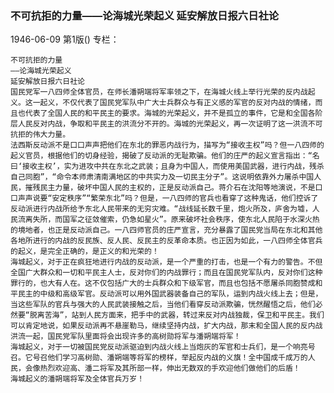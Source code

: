 ### 不可抗拒的力量——论海城光荣起义  延安解放日报六日社论

1946-06-09
第1版()
专栏：

    不可抗拒的力量
    ——论海城光荣起义
    延安解放日报六日社论
    国民党军一八四师全体官员，在师长潘朔端将军率领之下，在海城火线上举行光荣的反内战起义。这一起义，不仅代表了国民党军队中广大士兵群众与有正义感的军官的反对内战的情绪，而且也代表了全国人民的和平民主的要求。海城的光荣起义，并不是孤立的事件，它是和全国各阶层人民反对内战，争取和平民主的洪流分不开的。海城的光荣起义，再一次证明了这一洪流不可抗拒的伟大力量。
    法西斯反动派不是口口声声把他们在东北的罪恶内战行为，描写为“接收主权”吗？但一八四师的起义官员，根据他们的切身经验，揭破了反动派的无耻欺骗。他们的庄严的起义宣言指出：“名曰‘接收主权’，实为进攻中共在东北之武装；且身为中国人，而使用美国武器，进行内战，残杀自己同胞”，“命令本师肃清南满地区的中共实力及一切民主分子”。这说明依靠外力屠杀中国人民，摧残民主力量，破坏中国人民的主权的，正是反动派自己。蒋介石在沈阳等地演说，不是口口声声说要“安定秩序”“繁荣东北”吗？但是，一八四师的官兵也看穿了这种鬼话，他们控诉了反动派进行内战所给予东北人民带来的无穷灾难。“战线延长数千里，炮火所及，庐舍为墟，人民流离失所，而国军之征敛催索，仍急如星火”。原来破坏社会秩序，使东北人民陷于水深火热的境地者，也正是反动派自己。一八四师官员的庄严宣言，充分暴露了国民党当局在东北和其他各地所进行的内战的反民族、反人民、反民主的反革命本质。也正因为如此，一八四师全体官兵的起义，是完全正确的，是正义的和光荣的！
    海城起义，对于正在疯狂地进行内战的反动派，是一个严重的打击，也是一个有力的警告。不但全国广大群众和一切和平民主人士，反对你们的内战罪行；而且在国民党军队内，反对你们这种罪行的，也大有人在。这不仅包括广大的士兵群众和下级军官，而且也包括不愿屠杀同胞赞成和平民主的中级和高级军官。反动派可以用外国武器装备自己的军队，运到内战火线上去；但是，当这些军队的官兵与强大的人民武装接触之后，当他们看穿反动派欺骗，恍然醒悟之后，他们必然要“脱离苦海”，站到人民方面来，把手中的武器，转过来反对内战独裁，保卫和平民主。我们可以肯定地说，如果反动派再不悬崖勒马，继续坚持内战，扩大内战，那末和全国人民的反内战洪流一起，国民党军队里面将会出现许多的高树勋将军与潘朔端将军！
    海城起义，对于一切被国民党反动派驱迫到内战火线上当炮灰的军官和士兵们，是一个响亮号召。它号召他们学习高树勋、潘朔端等将军的榜样，举起反内战的义旗！全中国成千成万的人民，会像热烈欢迎高、潘二将军及其所部一样，伸出无数双的手欢迎他们做他们的后盾！
    海城起义的潘朔端将军及全体官兵万岁！
